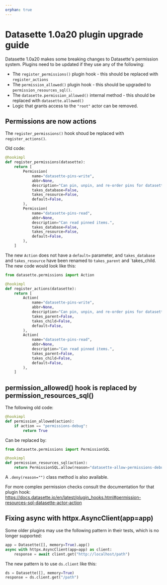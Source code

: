 ```yaml
---
orphan: true
---
```


# Datasette 1.0a20 plugin upgrade guide

<!-- START UPGRADE 1.0a20 -->

Datasette 1.0a20 makes some breaking changes to Datasette's permission system. Plugins need to be updated if they use any of the following:

- The `register_permissions()` plugin  hook - this should be replaced with `register_actions`
- The `permission_allowed()` plugin hook - this should be upgraded to `permission_resources_sql()`.
- The `datasette.permission_allowed()` internal method - this should be replaced with `datasette.allowed()`
- Logic that grants access to the `"root"` actor can be removed.

## Permissions are now actions

The `register_permissions()` hook shoud be replaced with `register_actions()`.

Old code:

```python
@hookimpl
def register_permissions(datasette):
    return [
        Permission(
            name="datasette-pins-write",
            abbr=None,
            description="Can pin, unpin, and re-order pins for datasette-pins",
            takes_database=False,
            takes_resource=False,
            default=False,
        ),
        Permission(
            name="datasette-pins-read",
            abbr=None,
            description="Can read pinned items.",
            takes_database=False,
            takes_resource=False,
            default=False,
        ),
    ]
```
The new `Action` does not have a `default=` parameter, and `takes_database` and `takes_resource` have been renamed to `takes_parent` and `takes_child. The new code would look like this:

```python
from datasette.permissions import Action

@hookimpl
def register_actions(datasette):
    return [
        Action(
            name="datasette-pins-write",
            abbr=None,
            description="Can pin, unpin, and re-order pins for datasette-pins",
            takes_parent=False,
            takes_child=False,
            default=False,
        ),
        Action(
            name="datasette-pins-read",
            abbr=None,
            description="Can read pinned items.",
            takes_parent=False,
            takes_child=False,
            default=False,
        ),
    ]
```

## permission_allowed() hook is replaced by permission_resources_sql()

The following old code:
```python
@hookimpl
def permission_allowed(action):
    if action == "permissions-debug":
        return True
```
Can be replaced by:
```python
from datasette.permissions import PermissionSQL

@hookimpl
def permission_resources_sql(action):
    return PermissionSQL.allow(reason="datasette-allow-permissions-debug")
```
A `.deny(reason="")` class method is also available.

For more complex permission checks consult the documentation for that plugin hook:
<https://docs.datasette.io/en/latest/plugin_hooks.html#permission-resources-sql-datasette-actor-action>

## Fixing async with httpx.AsyncClient(app=app)

Some older plugins may use the following pattern in their tests, which is no longer supported:
```python
app = Datasette([], memory=True).app()
async with httpx.AsyncClient(app=app) as client:
    response = await client.get("http://localhost/path")
```
The new pattern is to use `ds.client` like this:
```python
ds = Datasette([], memory=True)
response = ds.client.get("/path")
```
